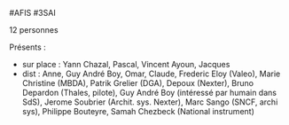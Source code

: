 #AFIS 
#3SAI


12 personnes

Présents :
- sur place : Yann Chazal, Pascal, Vincent Ayoun, Jacques
- dist : Anne, Guy André Boy, Omar, Claude, Frederic Eloy (Valeo), Marie Christine (MBDA), Patrik Grelier (DGA), Depoux (Nexter), Bruno Depardon (Thales, pilote), Guy André Boy (intéressé par humain dans SdS), Jerome Soubrier (Archit. sys. Nexter), Marc Sango (SNCF, archi sys), Philippe Bouteyre, Samah Chezbeck (National instrument)

